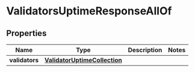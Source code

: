 

# ValidatorsUptimeResponseAllOf


## Properties

| Name | Type | Description | Notes |
|------------ | ------------- | ------------- | -------------|
|**validators** | [**ValidatorUptimeCollection**](ValidatorUptimeCollection.md) |  |  |



